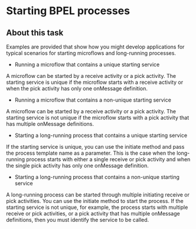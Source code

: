 <!-- image -->

# Starting BPEL processes

## About this task

Examples are provided that show how you might develop applications
for typical scenarios for starting microflows and long-running processes.

- Running a microflow that contains a unique starting service

A microflow can be started by a receive activity or a pick activity. The starting service is unique if the microflow starts with a receive activity or when the pick activity has only one onMessage definition.
- Running a microflow that contains a non-unique starting service

A microflow can be started by a receive activity or a pick activity. The starting service is not unique if the microflow starts with a pick activity that has multiple onMessage definitions.
- Starting a long-running process that contains a unique starting service

If the starting service is unique, you can use the initiate method and pass the process template name as a parameter. This is the case when the long-running process starts with either a single receive or pick activity and when the single pick activity has only one onMessage definition.
- Starting a long-running process that contains a non-unique starting service

A long-running process can be started through multiple initiating receive or pick activities. You can use the initiate method to start the process. If the starting service is not unique, for example, the process starts with multiple receive or pick activities, or a pick activity that has multiple onMessage definitions, then you must identify the service to be called.